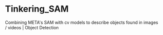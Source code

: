 # Tinkering_SAM
Combining META's SAM with cv models to describe objects found in images / videos | Object Detection

